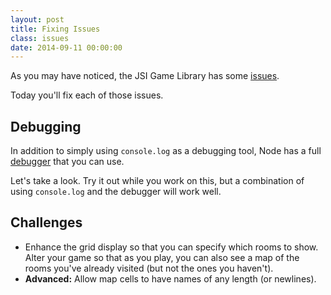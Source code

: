 ```yaml
---
layout: post
title: Fixing Issues
class: issues
date: 2014-09-11 00:00:00
---
```


As you may have noticed, the JSI Game Library has some
[issues][github-jsi-game-library-issues].

Today you'll fix each of those issues.

## Debugging

In addition to simply using `console.log` as a debugging tool, Node has a full
[debugger][node-debugger] that you can use.

Let's take a look. Try it out while you work on this, but a combination of
using `console.log` and the debugger will work well.


## Challenges

- Enhance the grid display so that you can specify which rooms to show. Alter
  your game so that as you play, you can also see a map of the rooms you've
  already visited (but not the ones you haven't).
- **Advanced:** Allow map cells to have names of any length (or newlines).

[github-jsi-game-library-issues]: https://github.com/portlandcodeschool/jsi-gamelib/issues
[node-debugger]: http://nodejs.org/api/debugger.html
